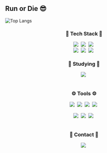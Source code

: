 ## Run or Die 😎

![Top Langs](https://github-readme-stats.vercel.app/api/top-langs/?username=8corn&layout=compact)

<!--내용 부분-->
<h3 align="center">🐒 Tech Stack 🐒</h3>
<div align="center">
  <img src="https://img.shields.io/badge/kotlin-AD87F1?style=for-the-badge&logo=kotlin&logoColor=FF11032A" />&nbsp
  <img src="https://img.shields.io/badge/c++-2C49EC?style=for-the-badge&logo=c&logoColor=black" />&nbsp
  <img src="https://img.shields.io/badge/dart-46C1ED.svg?style=for-the-badge&logo=dart&logoColor=276379" />&nbsp
</div>

<div align="center">
  <img src="https://img.shields.io/badge/javascript-F7DF1E.svg?style=for-the-badge&logo=javascript&logoColor=20232a" />&nbsp
  <img src="https://img.shields.io/badge/ruby-EC4452?style=for-the-badge&logo=ruby&logoColor=white" />&nbsp
  <img src="https://img.shields.io/badge/python-3670A0?style=for-the-badge&logo=python&logoColor=ffdd54" />&nbsp
</div>

<h3 align="center">📖 Studying 📖</h3>
<div align="center">
  <img src="https://img.shields.io/badge/swift-2C49EC.svg?style=for-the-badge&logo=swift&logoColor=white" />&nbsp
</div>

<br>

<h3 align="center">⚙️ Tools ⚙️</h3>
<div align="center">
  <img src="https://img.shields.io/badge/androidstudio-FF000000.svg?style=for-the-badge&logo=androidstudio&logoColor=black" />&nbsp
  <img src="https://img.shields.io/badge/xcode-2C49EC.svg?style=for-the-badge&logo=xcode&logoColor=white" />&nbsp
  <img src="https://img.shields.io/badge/github-181717.svg?style=for-the-badge&logo=github&logoColor=white" />&nbsp
  <img src="https://img.shields.io/badge/figma-F24E1E.svg?style=for-the-badge&logo=figma&logoColor=white" />&nbsp
</div>

<br>

<div align="center">
  <img src="https://img.shields.io/badge/Notion-F3F3F3.svg?style=for-the-badge&logo=notion&logoColor=black" />&nbsp
  <img src="https://img.shields.io/badge/firebase-FF7581.svg?style=for-the-badge&logo=firebase&logoColor=black" />&nbsp
  <img src="https://img.shields.io/badge/VSCode-2C2C32.svg?style=for-the-badge&logo=visualstudiocode&logoColor=22ABF3" />&nbsp
</div>

<br>

<h3 align="center">📨 Contact 📨</h3>
<div align="center">
  <img src="https://img.shields.io/badge/wjdrnjs112987@gmail.com-7FC7FE.svg?style=for-the-badge&logo=gmail&logoColor=white" />&nbsp
</div>
